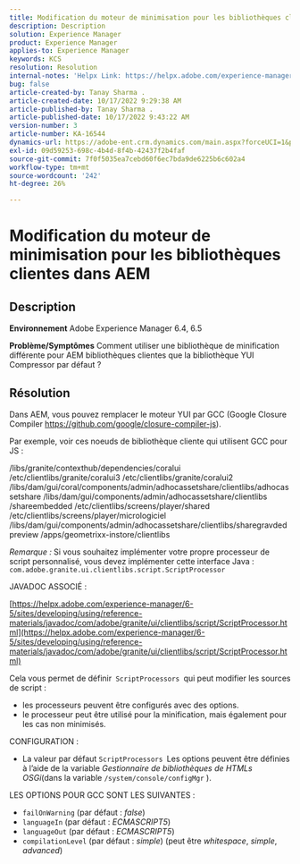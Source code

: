 ```yaml
---
title: Modification du moteur de minimisation pour les bibliothèques clientes dans AEM
description: Description
solution: Experience Manager
product: Experience Manager
applies-to: Experience Manager
keywords: KCS
resolution: Resolution
internal-notes: 'Helpx Link: https://helpx.adobe.com/experience-manager/kb/how-to-change-the-minification-engine-for-client-libraries-in-AEM.html'
bug: false
article-created-by: Tanay Sharma .
article-created-date: 10/17/2022 9:29:38 AM
article-published-by: Tanay Sharma .
article-published-date: 10/17/2022 9:43:22 AM
version-number: 3
article-number: KA-16544
dynamics-url: https://adobe-ent.crm.dynamics.com/main.aspx?forceUCI=1&pagetype=entityrecord&etn=knowledgearticle&id=f9670338-fe4d-ed11-bba2-0022480868ff
exl-id: 09d59253-698c-4b4d-8f4b-42437f2b4faf
source-git-commit: 7f0f5035ea7cebd60f6ec7bda9de6225b6c602a4
workflow-type: tm+mt
source-wordcount: '242'
ht-degree: 26%

---
```


# Modification du moteur de minimisation pour les bibliothèques clientes dans AEM

## Description

<b>Environnement</b>
Adobe Experience Manager 6.4, 6.5


<b>Problème/Symptômes</b>
Comment utiliser une bibliothèque de minification différente pour AEM bibliothèques clientes que la bibliothèque YUI Compressor par défaut ?


## Résolution


Dans AEM, vous pouvez remplacer le moteur YUI par GCC (Google Closure Compiler https://github.com/google/closure-compiler-js).

Par exemple, voir ces noeuds de bibliothèque cliente qui utilisent GCC pour JS :

/libs/granite/contexthub/dependencies/coralui /etc/clientlibs/granite/coralui3 /etc/clientlibs/granite/coralui2 /libs/dam/gui/coral/components/admin/adhocassetshare/clientlibs/adhocassetshare /libs/dam/gui/components/admin/adhocassetshare/clientlibs /shareembedded /etc/clientlibs/screens/player/shared /etc/clientlibs/screens/player/micrologiciel /libs/dam/gui/components/admin/adhocassetshare/clientlibs/sharegravdedpreview /apps/geometrixx-instore/clientlibs



*Remarque :* Si vous souhaitez implémenter votre propre processeur de script personnalisé, vous devez implémenter cette interface Java :
`com.adobe.granite.ui.clientlibs.script.ScriptProcessor`



JAVADOC ASSOCIÉ :

[https://helpx.adobe.com/experience-manager/6-5/sites/developing/using/reference-materials/javadoc/com/adobe/granite/ui/clientlibs/script/ScriptProcessor.html](https://helpx.adobe.com/experience-manager/6-5/sites/developing/using/reference-materials/javadoc/com/adobe/granite/ui/clientlibs/script/ScriptProcessor.html)

Cela vous permet de définir` ScriptProcessors `qui peut modifier les sources de script :

- les processeurs peuvent être configurés avec des options.
- le processeur peut être utilisé pour la minification, mais également pour les cas non minimisés.




CONFIGURATION :

- La valeur par défaut `ScriptProcessors `Les options peuvent être définies à l’aide de la variable *Gestionnaire de bibliothèques de HTMLs OSGi*(dans la variable `/system/console/configMgr` ).




LES OPTIONS POUR GCC SONT LES SUIVANTES :

- `failOnWarning` (par défaut : *false*)
- `languageIn` (par défaut : *ECMASCRIPT5*)
- `languageOut` (par défaut : *ECMASCRIPT5*)
- `compilationLevel` (par défaut : *simple*) (peut être *whitespace*, *simple*, *advanced*)
